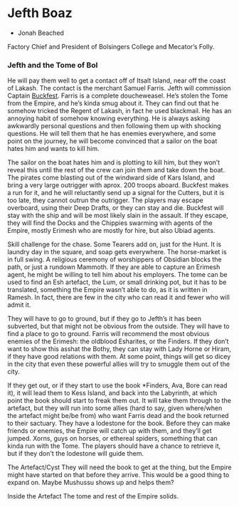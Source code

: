# Jefth Boaz
 + Jonah Beached

Factory Chief and President of Bolsingers College and Mecator’s Folly.

### Jefth and the Tome of Bol

He will pay them well to get a contact off of Itsalt Island, near off the coast of Lakash. The contact is the merchant Samuel Farris. Jefth will commission Captain [Buckfest](/p/). Farris is a complete doucheweasel. He’s stolen the Tome from the Empire, and he’s kinda smug about it. They can find out that he somehow tricked the Regent of Lakash, in fact he used blackmail. He has an annoying habit of somehow knowing everything. He is always asking awkwardly personal questions and then following them up with shocking questions. He will tell them that he has enemies everywhere, and some point on the journey, he will become convinced that a sailor on the boat hates him and wants to kill him.

The sailor on the boat hates him and is plotting to kill him, but they won’t reveal this until the rest of the crew can join them and take down the boat. The pirates come blasting out of the windward side of Kars Island, and bring a very large outrigger with aprox. 200 troops aboard. Buckfest makes a run for it, and he will reluctantly send up a signal for the Cutters, but it is too late, they cannot outrun the outrigger. The players may escape overboard, using their Deep Drafts, or they can stay and die. Buckfest will stay with the ship and will be most likely slain in the assault. If they escape, they will find the Docks and the Chippies swarming with agents of the Empire, mostly Erimesh who are mostly for hire, but also Ubiad agents. 

Skill challenge for the chase. Some Tearers add on, just for the Hunt. It is laundry day in the square, and soap gets everywhere. The horse-market is in full swing. A religious ceremony of worshippers of Obsidian blocks the path, or just a rundown Mammoth. If they are able to capture an Erimesh agent, he might be willing to tell him about his employers. The tome can be used to find an Esh artefact, the Lum, or small drinking pot, but it has to be translated, something the Empire wasn’t able to do, as it is written in Ramesh. In fact, there are few in the city who can read it and fewer who will admit it.

They will have to go to ground, but if they go to Jefth’s it has been subverted, but that might not be obvious from the outside. They will have to find a place to go to ground. Farris will recommend the most obvious enemies of the Erimesh: the oldblood Esharites, or the Finders. If they don’t want to show this asshat the Bothy, they can stay with Lady Horne or Hiram, if they have good relations with them. At some point, things will get so dicey in the city that even these powerful allies will try to smuggle them out of the city. 

If they get out, or if they start to use the book *Finders, Ava, Bore can read it), it will lead them to Kess Island, and back into the Labyrinth, at which point the book should start to freak them out. It will take them through to the artefact, but they will run into some allies (hard to say, given where/when the artefact might be/be from) who want Farris dead and the book returned to their sactuary. They have a lodestone for the book. Before they can make friends or enemies, the Empire will catch up with them, and they’ll get jumped. Xorns, guys on horses, or ethereal spiders, something that can kinda run with the Tome. The players should have a chance to retrieve it, but if they don't the lodestone will guide them.

The Artefact/Cyst
They will need the book to get at the thing, but the Empire might have started on that before they arrive. This would be a good thing to expand on. Maybe Mushussu shows up and helps them?

Inside the Artefact
The tome and rest of the Empire solids.

